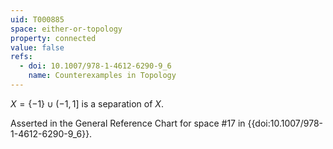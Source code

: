 ```yaml
---
uid: T000885
space: either-or-topology
property: connected
value: false
refs:
  - doi: 10.1007/978-1-4612-6290-9_6
    name: Counterexamples in Topology
---
```

$X = \{-1\} \cup (-1,1]$ is a separation of $X$.

Asserted in the General Reference Chart for space #17 in
{{doi:10.1007/978-1-4612-6290-9_6}}.
